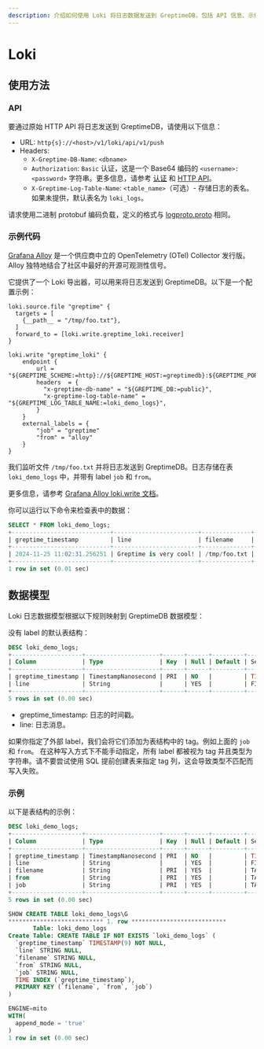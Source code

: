 ```yaml
---
description: 介绍如何使用 Loki 将日志数据发送到 GreptimeDB，包括 API 信息、示例代码和数据模型映射。
---
```


# Loki

## 使用方法

### API

要通过原始 HTTP API 将日志发送到 GreptimeDB，请使用以下信息：

* URL: `http{s}://<host>/v1/loki/api/v1/push`
* Headers:
  * `X-Greptime-DB-Name`: `<dbname>`
  * `Authorization`: `Basic` 认证，这是一个 Base64 编码的 `<username>:<password>` 字符串。更多信息，请参考 [认证](https://docs.greptime.com/user-guide/deployments/authentication/static/) 和 [HTTP API](https://docs.greptime.com/user-guide/protocols/http#authentication)。
  * `X-Greptime-Log-Table-Name`: `<table_name>`（可选）- 存储日志的表名。如果未提供，默认表名为 `loki_logs`。

请求使用二进制 protobuf 编码负载，定义的格式与 [logproto.proto](https://github.com/grafana/loki/blob/main/pkg/logproto/logproto.proto) 相同。

### 示例代码

[Grafana Alloy](https://grafana.com/docs/alloy/latest/) 是一个供应商中立的 OpenTelemetry (OTel) Collector 发行版。Alloy 独特地结合了社区中最好的开源可观测性信号。

它提供了一个 Loki 导出器，可以用来将日志发送到 GreptimeDB。以下是一个配置示例：

```hcl
loki.source.file "greptime" {
  targets = [
    {__path__ = "/tmp/foo.txt"},
  ]
  forward_to = [loki.write.greptime_loki.receiver]
}

loki.write "greptime_loki" {
    endpoint {
        url = "${GREPTIME_SCHEME:=http}://${GREPTIME_HOST:=greptimedb}:${GREPTIME_PORT:=4000}/v1/loki/api/v1/push"
        headers  = {
          "x-greptime-db-name" = "${GREPTIME_DB:=public}",
          "x-greptime-log-table-name" = "${GREPTIME_LOG_TABLE_NAME:=loki_demo_logs}",
        }
    }
    external_labels = {
        "job" = "greptime"
        "from" = "alloy"
    }
}
```

我们监听文件 `/tmp/foo.txt` 并将日志发送到 GreptimeDB。日志存储在表 `loki_demo_logs` 中，并带有 label `job` 和 `from`。

更多信息，请参考 [Grafana Alloy loki.write 文档](https://grafana.com/docs/alloy/latest/reference/components/loki/loki.write/)。

你可以运行以下命令来检查表中的数据：

```sql
SELECT * FROM loki_demo_logs;
+----------------------------+------------------------+--------------+-------+----------+
| greptime_timestamp         | line                   | filename     | from  | job      |
+----------------------------+------------------------+--------------+-------+----------+
| 2024-11-25 11:02:31.256251 | Greptime is very cool! | /tmp/foo.txt | alloy | greptime |
+----------------------------+------------------------+--------------+-------+----------+
1 row in set (0.01 sec)
```

## 数据模型

Loki 日志数据模型根据以下规则映射到 GreptimeDB 数据模型：

没有 label 的默认表结构：

```sql
DESC loki_demo_logs;
+--------------------+---------------------+------+------+---------+---------------+
| Column             | Type                | Key  | Null | Default | Semantic Type |
+--------------------+---------------------+------+------+---------+---------------+
| greptime_timestamp | TimestampNanosecond | PRI  | NO   |         | TIMESTAMP     |
| line               | String              |      | YES  |         | FIELD         |
+--------------------+---------------------+------+------+---------+---------------+
5 rows in set (0.00 sec)
```

- greptime_timestamp: 日志的时间戳。
- line: 日志消息。

如果你指定了外部 label，我们会将它们添加为表结构中的 tag。例如上面的 `job` 和 `from`。
在这种写入方式下不能手动指定，所有 label 都被视为 tag 并且类型为字符串。请不要尝试使用 SQL 提前创建表来指定 tag 列，这会导致类型不匹配而写入失败。

### 示例

以下是表结构的示例：

```sql
DESC loki_demo_logs;
+--------------------+---------------------+------+------+---------+---------------+
| Column             | Type                | Key  | Null | Default | Semantic Type |
+--------------------+---------------------+------+------+---------+---------------+
| greptime_timestamp | TimestampNanosecond | PRI  | NO   |         | TIMESTAMP     |
| line               | String              |      | YES  |         | FIELD         |
| filename           | String              | PRI  | YES  |         | TAG           |
| from               | String              | PRI  | YES  |         | TAG           |
| job                | String              | PRI  | YES  |         | TAG           |
+--------------------+---------------------+------+------+---------+---------------+
5 rows in set (0.00 sec)
```

```sql
SHOW CREATE TABLE loki_demo_logs\G
*************************** 1. row ***************************
       Table: loki_demo_logs
Create Table: CREATE TABLE IF NOT EXISTS `loki_demo_logs` (
  `greptime_timestamp` TIMESTAMP(9) NOT NULL,
  `line` STRING NULL,
  `filename` STRING NULL,
  `from` STRING NULL,
  `job` STRING NULL,
  TIME INDEX (`greptime_timestamp`),
  PRIMARY KEY (`filename`, `from`, `job`)
)

ENGINE=mito
WITH(
  append_mode = 'true'
)
1 row in set (0.00 sec)
```